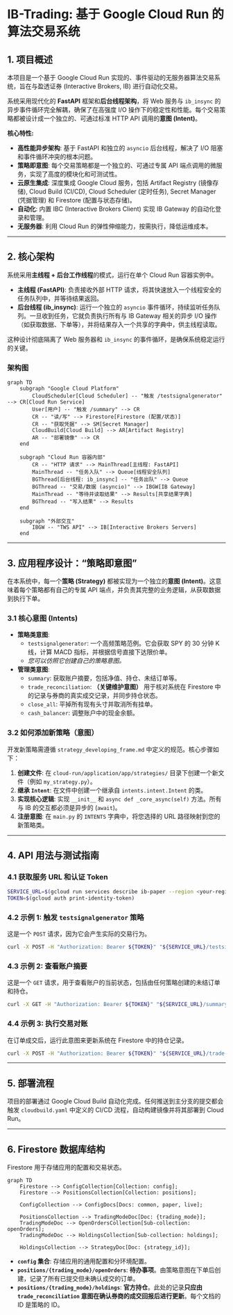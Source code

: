 # IB-Trading: 基于 Google Cloud Run 的算法交易系统

## 1. 项目概述

本项目是一个基于 Google Cloud Run 实现的、事件驱动的无服务器算法交易系统，旨在与盈透证券 (Interactive Brokers, IB) 进行自动化交易。

系统采用现代化的 **FastAPI** 框架和**后台线程架构**，将 Web 服务与 `ib_insync` 的异步事件循环完全解耦，确保了在高强度 I/O 操作下的稳定性和性能。每个交易策略都被设计成一个独立的、可通过标准 HTTP API 调用的**意图 (Intent)**。

**核心特性:**

*   **高性能异步架构**: 基于 FastAPI 和独立的 `asyncio` 后台线程，解决了 I/O 阻塞和事件循环冲突的根本问题。
*   **策略即意图**: 每个交易策略都是一个独立的、可通过专属 API 端点调用的微服务，实现了高度的模块化和可测试性。
*   **云原生集成**: 深度集成 Google Cloud 服务，包括 Artifact Registry (镜像存储), Cloud Build (CI/CD), Cloud Scheduler (定时任务), Secret Manager (凭据管理) 和 Firestore (配置与状态存储)。
*   **自动化**: 内置 IBC (Interactive Brokers Client) 实现 IB Gateway 的自动化登录和管理。
*   **无服务器**: 利用 Cloud Run 的弹性伸缩能力，按需执行，降低运维成本。

---

## 2. 核心架构

系统采用**主线程 + 后台工作线程**的模式，运行在单个 Cloud Run 容器实例中。

*   **主线程 (FastAPI)**: 负责接收外部 HTTP 请求，将其快速放入一个线程安全的任务队列中，并等待结果返回。
*   **后台线程 (ib_insync)**: 运行一个独立的 `asyncio` 事件循环，持续监听任务队列。一旦收到任务，它就负责执行所有与 IB Gateway 相关的异步 I/O 操作（如获取数据、下单等），并将结果存入一个共享的字典中，供主线程读取。

这种设计彻底隔离了 Web 服务器和 `ib_insync` 的事件循环，是确保系统稳定运行的关键。

### 架构图

```mermaid
graph TD
    subgraph "Google Cloud Platform"
        CloudScheduler[Cloud Scheduler] -- "触发 /testsignalgenerator" --> CR[Cloud Run Service]
        User[用户] -- "触发 /summary" --> CR
        CR -- "读/写" --> Firestore[Firestore (配置/状态)]
        CR -- "获取凭据" --> SM[Secret Manager]
        CloudBuild[Cloud Build] --> AR[Artifact Registry]
        AR -- "部署镜像" --> CR
    end

    subgraph "Cloud Run 容器内部"
        CR -- "HTTP 请求" --> MainThread[主线程: FastAPI]
        MainThread -- "任务入队" --> Queue[线程安全队列]
        BGThread[后台线程: ib_insync] -- "任务出队" --> Queue
        BGThread -- "交易/数据 (asyncio)" --> IBGW[IB Gateway]
        MainThread -- "等待并读取结果" --> Results[共享结果字典]
        BGThread -- "写入结果" --> Results
    end

    subgraph "外部交互"
        IBGW -- "TWS API" --> IB[Interactive Brokers Servers]
    end
```

---

## 3. 应用程序设计：“策略即意图”

在本系统中，每一个**策略 (Strategy)** 都被实现为一个独立的**意图 (Intent)**。这意味着每个策略都有自己的专属 API 端点，并负责其完整的业务逻辑，从获取数据到执行下单。

### 3.1 核心意图 (Intents)

*   **策略类意图**:
    *   `testsignalgenerator`: 一个高频策略范例。它会获取 SPY 的 30 分钟 K 线，计算 MACD 指标，并根据信号直接下达限价单。
    *   *您可以仿照它创建自己的策略意图。*
*   **管理类意图**:
    *   `summary`: 获取账户摘要，包括净值、持仓、未结订单等。
    *   `trade_reconciliation`: **（关键维护意图）** 用于核对系统在 Firestore 中的记录与券商的真实成交记录，并同步持仓状态。
    *   `close_all`: 平掉所有现有头寸并取消所有挂单。
    *   `cash_balancer`: 调整账户中的现金余额。

### 3.2 如何添加新策略（意图）

开发新策略需遵循 `strategy_developing_frame.md` 中定义的规范。核心步骤如下：

1.  **创建文件**: 在 `cloud-run/application/app/strategies/` 目录下创建一个新文件（例如 `my_strategy.py`）。
2.  **继承 `Intent`**: 在文件中创建一个继承自 `intents.intent.Intent` 的类。
3.  **实现核心逻辑**: 实现 `__init__` 和 `async def _core_async(self)` 方法。所有与 IB 的交互都必须是异步的 (`await`)。
4.  **注册意图**: 在 `main.py` 的 `INTENTS` 字典中，将您选择的 URL 路径映射到您的新策略类。

---

## 4. API 用法与测试指南

### 4.1 获取服务 URL 和认证 Token

```bash
SERVICE_URL=$(gcloud run services describe ib-paper --region <your-region> --format="value(status.url)")
TOKEN=$(gcloud auth print-identity-token)
```

### 4.2 示例 1: 触发 `testsignalgenerator` 策略

这是一个 `POST` 请求，因为它会产生实际的交易行为。

```bash
curl -X POST -H "Authorization: Bearer ${TOKEN}" "${SERVICE_URL}/testsignalgenerator"
```

### 4.3 示例 2: 查看账户摘要

这是一个 `GET` 请求，用于查看账户的当前状态，包括由任何策略创建的未结订单和持仓。

```bash
curl -X GET -H "Authorization: Bearer ${TOKEN}" "${SERVICE_URL}/summary"
```

### 4.4 示例 3: 执行交易对账

在订单成交后，运行此意图来更新系统在 Firestore 中的持仓记录。

```bash
curl -X POST -H "Authorization: Bearer ${TOKEN}" "${SERVICE_URL}/trade-reconciliation"
```

---

## 5. 部署流程

项目的部署通过 Google Cloud Build 自动化完成。任何推送到主分支的提交都会触发 `cloudbuild.yaml` 中定义的 CI/CD 流程，自动构建镜像并将其部署到 Cloud Run。

---

## 6. Firestore 数据库结构

Firestore 用于存储应用的配置和交易状态。

```mermaid
graph TD
    Firestore --> ConfigCollection[Collection: config];
    Firestore --> PositionsCollection[Collection: positions];

    ConfigCollection --> ConfigDocs[Docs: common, paper, live];
    
    PositionsCollection --> TradingModeDoc[Doc: {trading_mode}];
    TradingModeDoc --> OpenOrdersCollection[Sub-collection: openOrders];
    TradingModeDoc --> HoldingsCollection[Sub-collection: holdings];

    HoldingsCollection --> StrategyDoc[Doc: {strategy_id}];
```

*   **`config` 集合**: 存储应用的通用配置和分环境配置。
*   **`positions/{trading_mode}/openOrders`**: **待办事项**。由策略意图在下单后创建，记录了所有已提交但未确认成交的订单。
*   **`positions/{trading_mode}/holdings`**: **官方持仓**。此处的记录**只应由 `trade_reconciliation` 意图在确认券商的成交回报后进行更新**。每个文档的 ID 是策略的 ID。
